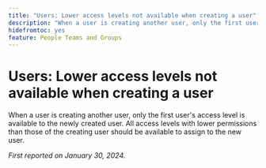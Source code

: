 ```yaml
---
title: "Users: Lower access levels not available when creating a user"
description: "When a user is creating another user, only the first user's access level is available to the newly created user. All access levels with lower permissions than those of the creating user should be available to assign to the new user."
hidefromtoc: yes
feature: People Teams and Groups
---
```


# Users: Lower access levels not available when creating a user

When a user is creating another user, only the first user's access level is available to the newly created user. All access levels with lower permissions than those of the creating user should be available to assign to the new user.

_First reported on January 30, 2024._
